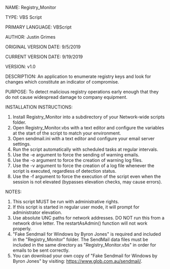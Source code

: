 NAME: Registry_Monitor

TYPE: VBS Script

PRIMARY LANGUAGE: VBScript
 
AUTHOR: Justin Grimes

ORIGINAL VERSION DATE: 9/5/2019

CURRENT VERSION DATE: 9/19/2019

VERSION: v1.0


DESCRIPTION: An application to enumerate registry keys and look for changes which constitute an indicator of compromise.





PURPOSE: To detect malicious registry operations early enough that they do not cause widespread damage to company equipment.




INSTALLATION INSTRUCTIONS: 
1. Install Registry_Monitor into a subdirectory of your Network-wide scripts folder.
2. Open Registry_Monitor.vbs with a text editor and configure the variables at the start of the script to match your environment.
3. Open sendmail.ini with a text editor and configure your email server settings.
4. Run the script automatically with scheduled tasks at regular intervals.
5. Use the -e argument to force the sending of warning emails.
6. Use the -o argument to force the creation of warning log files.
7. Use the -v argument to force the creation of a log file whenever the script is executed, regardless of detection status.
8. Use the -f argument to force the execution of the script even when the session is not elevated (bypasses elevation checks, may cause errors).




NOTES: 
1. This script MUST be run with administrative rights.
2. If this script is started in regular user mode, it will prompt for administrator elevation.
3. Use absolute UNC paths for network addresses. DO NOT run this from a network drive letter. The restartAsAdmin() function will not work properly.
4. "Fake Sendmail for Windows by Byron Jones" is required and included in the "Registry_Monitor" folder. The SendMail data files must be included in the same directory as "Registry_Monitor.vbs" in order for emails to be sent correctly. 
5. You can download your own copy of "Fake Sendmail for Windows by Byron Jones" by visiting: https://www.glob.com.au/sendmail/.